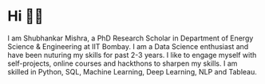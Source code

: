 # Hi 👋🏻

I am Shubhankar Mishra, a PhD Research Scholar in Department of Energy Science & Engineering at IIT Bombay. I am a Data Science enthusiast and have been nuturing my skills for past 2-3 years. I like to engage myself with self-projects, online courses and hackthons to sharpen my skills. I am skilled in Python, SQL, Machine Learning, Deep Learning, NLP and Tableau.
